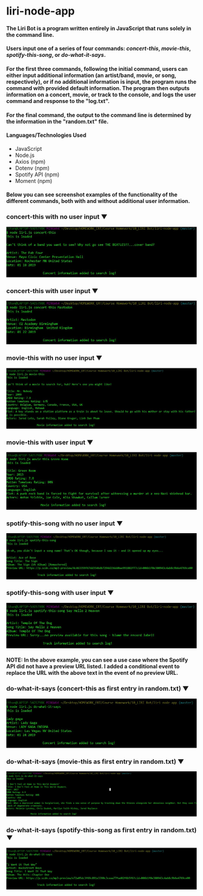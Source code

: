 # liri-node-app
#### The Liri Bot is a program written entirely in JavaScript that runs solely in the command line.
#### Users input one of a series of four commands: *concert-this*, *movie-this*, *spotify-this-song*, or *do-what-it-says*.

#### For the first three commands, following the initial command, users can either input additional information (an artist/band, movie, or song, respectively), or if no additional information is input, the program runs the command with provided default information. The program then outputs information on a concert, movie, or track to the console, and logs the user command and response to the "log.txt".

#### For the final command, the output to the command line is determined by the information in the "random.txt" file.

#### Languages/Technologies Used
* JavaScript
* Node.js
* Axios (npm)
* Dotenv (npm)
* Spotify API (npm)
* Moment (npm)

#### Below you can see screenshot examples of the functionality of the different commands, both with and without additional user information.


### concert-this with no user input &#9660;
![](screen_captures/concert-this_noInput.JPG)

### concert-this with user input &#9660;
![](screen_captures/concert-this_withInput.JPG)

### movie-this with no user input &#9660;
![](screen_captures/movie-this_noInput.JPG)

### movie-this with user input &#9660;
![](screen_captures/movie-this_withInput.JPG)

### spotify-this-song with no user input &#9660;
![](screen_captures/spotify-this-song_noInput.JPG)

### spotify-this-song with user input &#9660;
![](screen_captures/spotify-this-song_withInput.JPG)
#### NOTE: In the above example, you can see a use case where the Spotify API did not have a preview URL listed. I added a conditional event to replace the URL with the above text in the event of no preview URL.

### do-what-it-says (concert-this as first entry in random.txt) &#9660;
![](screen_captures/do-what-it-says_concertFirst.JPG)

### do-what-it-says (movie-this as first entry in random.txt) &#9660;
![](screen_captures/do-what-it-says_movieFirst.JPG)

### do-what-it-says (spotify-this-song as first entry in random.txt) &#9660;
![](screen_captures/do-what-it-says_spotifyFirst.JPG)